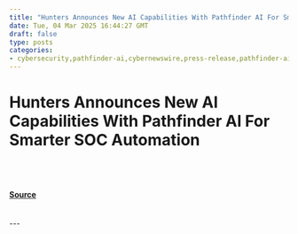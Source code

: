 ```yaml
---
title: "Hunters Announces New AI Capabilities With Pathfinder AI For Smarter SOC Automation"
date: Tue, 04 Mar 2025 16:44:27 GMT
draft: false
type: posts
categories: 
- cybersecurity,pathfinder-ai,cybernewswire,press-release,pathfinder-ai-announcement,ai,cybersecurity-tips,good-company
---
```

# Hunters Announces New AI Capabilities With Pathfinder AI For Smarter SOC Automation

<br/>

<br/>


#### [Source](https://hackernoon.com/hunters-announces-new-ai-capabilities-with-pathfinder-ai-for-smarter-soc-automation?source=rss)

<br/>
---
